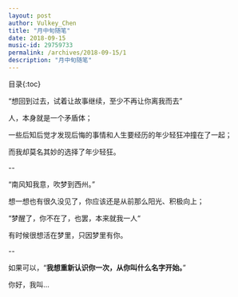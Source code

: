 ```yaml
---
layout: post
author: Vulkey_Chen
title: "月中旬随笔"
date: 2018-09-15
music-id: 29759733
permalink: /archives/2018-09-15/1
description: "月中旬随笔"
---
```


目录{:toc}



“想回到过去，试着让故事继续，至少不再让你离我而去”



人，本身就是一个矛盾体；



一些后知后觉才发现后悔的事情和人生要经历的年少轻狂冲撞在了一起；



而我却莫名其妙的选择了年少轻狂。



--

“南风知我意，吹梦到西州。”



想一想也有很久没见了，你应该还是从前那么阳光、积极向上；



“梦醒了，你不在了，也罢，本来就我一人“



有时候很想活在梦里，只因梦里有你。



--

如果可以，“**我想重新认识你一次，从你叫什么名字开始。**”



你好，我叫...